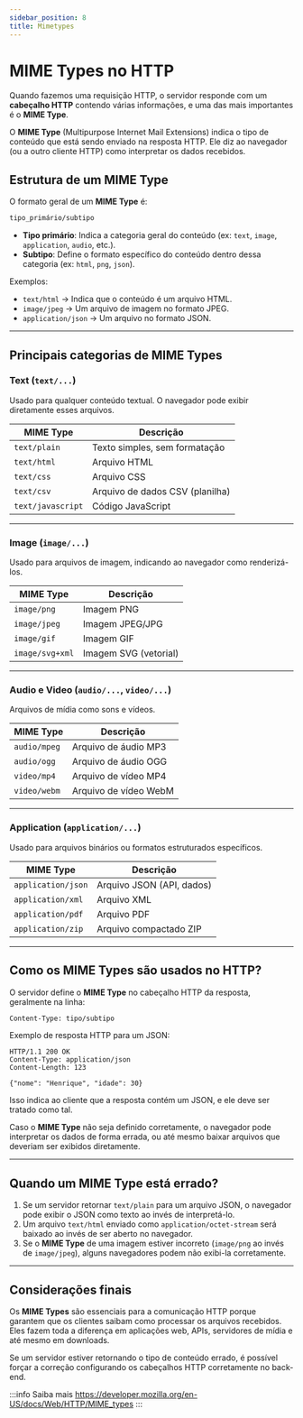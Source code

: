 ```yaml
---
sidebar_position: 8
title: Mimetypes
---
```


# MIME Types no HTTP  

Quando fazemos uma requisição HTTP, o servidor responde com um **cabeçalho HTTP** contendo várias informações, e uma das mais importantes é o **MIME Type**.  

O **MIME Type** (Multipurpose Internet Mail Extensions) indica o tipo de conteúdo que está sendo enviado na resposta HTTP. Ele diz ao navegador (ou a outro cliente HTTP) como interpretar os dados recebidos.  

## Estrutura de um MIME Type  

O formato geral de um **MIME Type** é:  

```bash
tipo_primário/subtipo
```

- **Tipo primário**: Indica a categoria geral do conteúdo (ex: `text`, `image`, `application`, `audio`, etc.).  
- **Subtipo**: Define o formato específico do conteúdo dentro dessa categoria (ex: `html`, `png`, `json`).  

Exemplos:  
- `text/html` → Indica que o conteúdo é um arquivo HTML.  
- `image/jpeg` → Um arquivo de imagem no formato JPEG.  
- `application/json` → Um arquivo no formato JSON.  

---

## Principais categorias de MIME Types  

### Text (`text/...`)  
Usado para qualquer conteúdo textual. O navegador pode exibir diretamente esses arquivos.  

| MIME Type         | Descrição                     |
|------------------|-----------------------------|
| `text/plain`    | Texto simples, sem formatação |
| `text/html`     | Arquivo HTML                  |
| `text/css`      | Arquivo CSS                   |
| `text/csv`      | Arquivo de dados CSV (planilha) |
| `text/javascript` | Código JavaScript |

---

### Image (`image/...`)  
Usado para arquivos de imagem, indicando ao navegador como renderizá-los.  

| MIME Type        | Descrição             |
|------------------|----------------------|
| `image/png`     | Imagem PNG            |
| `image/jpeg`    | Imagem JPEG/JPG       |
| `image/gif`     | Imagem GIF            |
| `image/svg+xml` | Imagem SVG (vetorial) |

---

### Audio e Video (`audio/...`, `video/...`)  
Arquivos de mídia como sons e vídeos.  

| MIME Type        | Descrição            |
|------------------|---------------------|
| `audio/mpeg`    | Arquivo de áudio MP3  |
| `audio/ogg`     | Arquivo de áudio OGG  |
| `video/mp4`     | Arquivo de vídeo MP4  |
| `video/webm`    | Arquivo de vídeo WebM |

---

### Application (`application/...`)  
Usado para arquivos binários ou formatos estruturados específicos.  

| MIME Type          | Descrição                      |
|--------------------|--------------------------------|
| `application/json` | Arquivo JSON (API, dados)     |
| `application/xml`  | Arquivo XML                    |
| `application/pdf`  | Arquivo PDF                    |
| `application/zip`  | Arquivo compactado ZIP        |

---

## Como os MIME Types são usados no HTTP?  

O servidor define o **MIME Type** no cabeçalho HTTP da resposta, geralmente na linha:  
```bash
Content-Type: tipo/subtipo
```
Exemplo de resposta HTTP para um JSON:
```http
HTTP/1.1 200 OK
Content-Type: application/json
Content-Length: 123

{"nome": "Henrique", "idade": 30}
```

Isso indica ao cliente que a resposta contém um JSON, e ele deve ser tratado como tal.  

Caso o **MIME Type** não seja definido corretamente, o navegador pode interpretar os dados de forma errada, ou até mesmo baixar arquivos que deveriam ser exibidos diretamente.  

---

## Quando um MIME Type está errado?  

1. Se um servidor retornar `text/plain` para um arquivo JSON, o navegador pode exibir o JSON como texto ao invés de interpretá-lo.  
2. Um arquivo `text/html` enviado como `application/octet-stream` será baixado ao invés de ser aberto no navegador.  
3. Se o **MIME Type** de uma imagem estiver incorreto (`image/png` ao invés de `image/jpeg`), alguns navegadores podem não exibi-la corretamente.  

---

## Considerações finais  

Os **MIME Types** são essenciais para a comunicação HTTP porque garantem que os clientes saibam como processar os arquivos recebidos. Eles fazem toda a diferença em aplicações web, APIs, servidores de mídia e até mesmo em downloads.  

Se um servidor estiver retornando o tipo de conteúdo errado, é possível forçar a correção configurando os cabeçalhos HTTP corretamente no back-end.

:::info Saiba mais
https://developer.mozilla.org/en-US/docs/Web/HTTP/MIME_types
:::